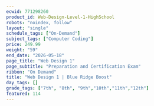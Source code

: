 ```yaml
---
ecwid: 771298260
product_id: Web-Design-Level-1-HighSchool
robots: "noindex, follow"
layout: "single"
schedule_tags: ["On-Demand"]
subject_tags: ["Computer Coding"]
price: 249.99
weight: "59"
end_date: "2026-05-18"
page_title: "Web Design 1"
page_subtitle: "Preparation and Certification Exam"
ribbon: "On Demand"
title: "Web Design 1 | Blue Ridge Boost"
day_tags: []
grade_tags: ["7th", "8th", "9th","10th","11th","12th"]
featured: 114
---
```

